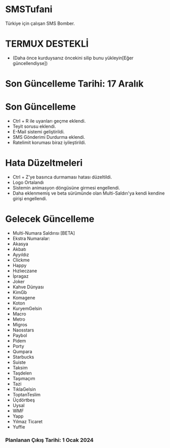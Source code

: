 # SMSTufani
Türkiye için çalışan SMS Bomber.
# TERMUX DESTEKLİ 
- (Daha önce kurduysanız öncekini silip bunu yükleyin[Eğer güncellendiyse])

# Son Güncelleme Tarihi: 17 Aralık

# Son Güncelleme
- Ctrl + R ile uyarıları geçme eklendi.
- Teyit sorusu eklendi.
- E-Mail sistemi geliştirildi.
- SMS Gönderimi Durdurma eklendi. 
- Ratelimit koruması biraz iyileştirildi.



# Hata Düzeltmeleri

- Ctrl + Z'ye basınca durmaması hatası düzeltildi.
- Logo Ortalandı
- Sistemin animasyon döngüsüne girmesi engellendi.
- Daha eklenmemiş ve beta sürümünde olan Multi-Saldırı'ya kendi kendine girişi engellendi.

# Gelecek Güncelleme

- Multi-Numara Saldırısı [BETA]
-  Ekstra Numaralar:
- Akasya  
- Akbatı  
- Ayyıldız  
- Clickme  
- Happy  
- Hızlıeczane  
- İpragaz  
- Joker  
- Kahve Dünyası  
- KimGb  
- Komagene  
- Koton  
- KuryemGelsin  
- Macro  
- Metro  
- Migros  
- Naosstars  
- Paybol  
- Pidem  
- Porty  
- Qumpara  
- Starbucks  
- Suiste  
- Taksim  
- Taşdelen  
- Taşımaçım  
- Tazi  
- TıklaGelsin  
- ToptanTeslim  
- Üçdörtbeş  
- Uysal  
- WMF  
- Yapp  
- Yılmaz Ticaret  
- Yuffie  


### Planlanan Çıkış Tarihi: 1 Ocak 2024
